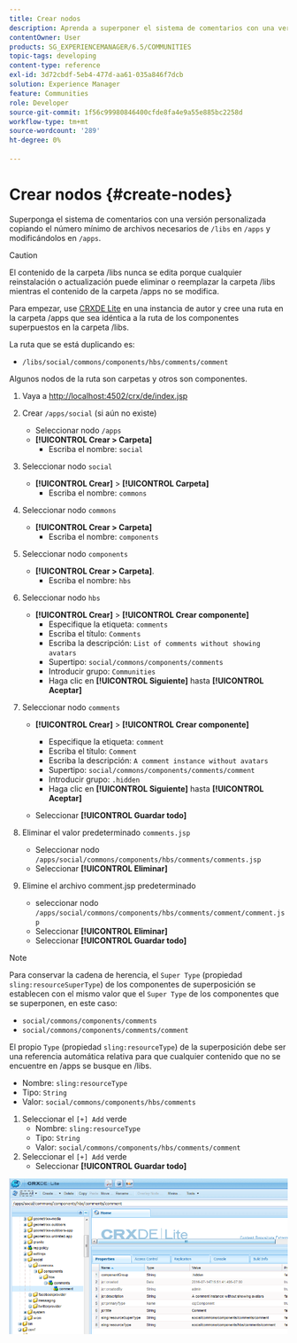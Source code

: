 ```yaml
---
title: Crear nodos
description: Aprenda a superponer el sistema de comentarios con una versión personalizada copiando el número mínimo de archivos necesarios de /libs y editándolos en /apps.
contentOwner: User
products: SG_EXPERIENCEMANAGER/6.5/COMMUNITIES
topic-tags: developing
content-type: reference
exl-id: 3d72cbdf-5eb4-477d-aa61-035a846f7dcb
solution: Experience Manager
feature: Communities
role: Developer
source-git-commit: 1f56c99980846400cfde8fa4e9a55e885bc2258d
workflow-type: tm+mt
source-wordcount: '289'
ht-degree: 0%

---
```


# Crear nodos {#create-nodes}

Superponga el sistema de comentarios con una versión personalizada copiando el número mínimo de archivos necesarios de `/libs` en `/apps` y modificándolos en `/apps`.

>[!CAUTION]
>
>El contenido de la carpeta /libs nunca se edita porque cualquier reinstalación o actualización puede eliminar o reemplazar la carpeta /libs mientras el contenido de la carpeta /apps no se modifica.

Para empezar, use [CRXDE Lite](../../help/sites-developing/developing-with-crxde-lite.md) en una instancia de autor y cree una ruta en la carpeta /apps que sea idéntica a la ruta de los componentes superpuestos en la carpeta /libs.

La ruta que se está duplicando es:

* `/libs/social/commons/components/hbs/comments/comment`

Algunos nodos de la ruta son carpetas y otros son componentes.

1. Vaya a [http://localhost:4502/crx/de/index.jsp](http://localhost:4502/crx/de/index.jsp)
1. Crear `/apps/social` (si aún no existe)
   * Seleccionar nodo `/apps`
   * **[!UICONTROL Crear > Carpeta]**
      * Escriba el nombre: `social`
1. Seleccionar nodo `social`
   * **[!UICONTROL Crear]** > **[!UICONTROL Carpeta]**
      * Escriba el nombre: `commons`
1. Seleccionar nodo `commons`
   * **[!UICONTROL Crear > Carpeta]**
      * Escriba el nombre: `components`
1. Seleccionar nodo `components`
   * **[!UICONTROL Crear > Carpeta]**.
      * Escriba el nombre: `hbs`
1. Seleccionar nodo `hbs`
   * **[!UICONTROL Crear]** > **[!UICONTROL Crear componente]**
      * Especifique la etiqueta: `comments`
      * Escriba el título: `Comments`
      * Escriba la descripción: `List of comments without showing avatars`
      * Supertipo: `social/commons/components/comments`
      * Introducir grupo: `Communities`
      * Haga clic en **[!UICONTROL Siguiente]** hasta **[!UICONTROL Aceptar]**
1. Seleccionar nodo `comments`

   * **[!UICONTROL Crear]** > **[!UICONTROL Crear componente]**

      * Especifique la etiqueta: `comment`
      * Escriba el título: `Comment`
      * Escriba la descripción: `A comment instance without avatars`
      * Supertipo: `social/commons/components/comments/comment`
      * Introducir grupo: `.hidden`
      * Haga clic en **[!UICONTROL Siguiente]** hasta **[!UICONTROL Aceptar]**
   * Seleccionar **[!UICONTROL Guardar todo]**
1. Eliminar el valor predeterminado `comments.jsp`
   * Seleccionar nodo `/apps/social/commons/components/hbs/comments/comments.jsp`
   * Seleccionar **[!UICONTROL Eliminar]**
1. Elimine el archivo comment.jsp predeterminado
   * seleccionar nodo `/apps/social/commons/components/hbs/comments/comment/comment.jsp`
   * Seleccionar **[!UICONTROL Eliminar]**
   * Seleccionar **[!UICONTROL Guardar todo]**

>[!NOTE]
>
>Para conservar la cadena de herencia, el `Super Type` (propiedad `sling:resourceSuperType`) de los componentes de superposición se establecen con el mismo valor que el `Super Type` de los componentes que se superponen, en este caso:
>
>* `social/commons/components/comments`
>* `social/commons/components/comments/comment`

El propio `Type` (propiedad `sling:resourceType`) de la superposición debe ser una referencia automática relativa para que cualquier contenido que no se encuentre en /apps se busque en /libs.
* Nombre: `sling:resourceType`
* Tipo: `String`
* Valor: `social/commons/components/hbs/comments`

1. Seleccionar el `[+] Add` verde
   * Nombre: `sling:resourceType`
   * Tipo: `String`
   * Valor: `social/commons/components/hbs/comments/comment`
1. Seleccionar el `[+] Add` verde
   * Seleccionar **[!UICONTROL Guardar todo]**

![create-nodes](assets/create-nodes.png)
